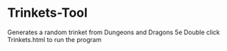 # Trinkets-Tool
Generates a random trinket from Dungeons and Dragons 5e 
Double click Trinkets.html to run the program
